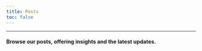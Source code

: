 ```yaml
---
title: Posts
toc: false
---
```

---

#### Browse our posts, offering insights and the latest updates.